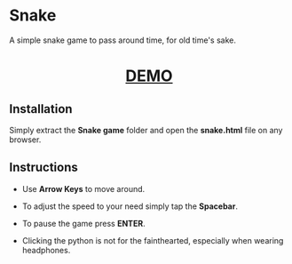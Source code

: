 # Snake

A simple snake game to pass around time, for old time's sake.

<div align="center">
  <h1><a href="https://constantine.dev:8080/snake"> DEMO </a></h1>
</div>

## Installation

Simply extract the **Snake game** folder and open the **snake.html** file on any browser.

## Instructions


- Use **Arrow Keys** to move around.

- To adjust the speed to your need simply tap the __Spacebar__.

- To pause the game press **ENTER**.

- Clicking the python is not for the fainthearted, especially when wearing headphones.

